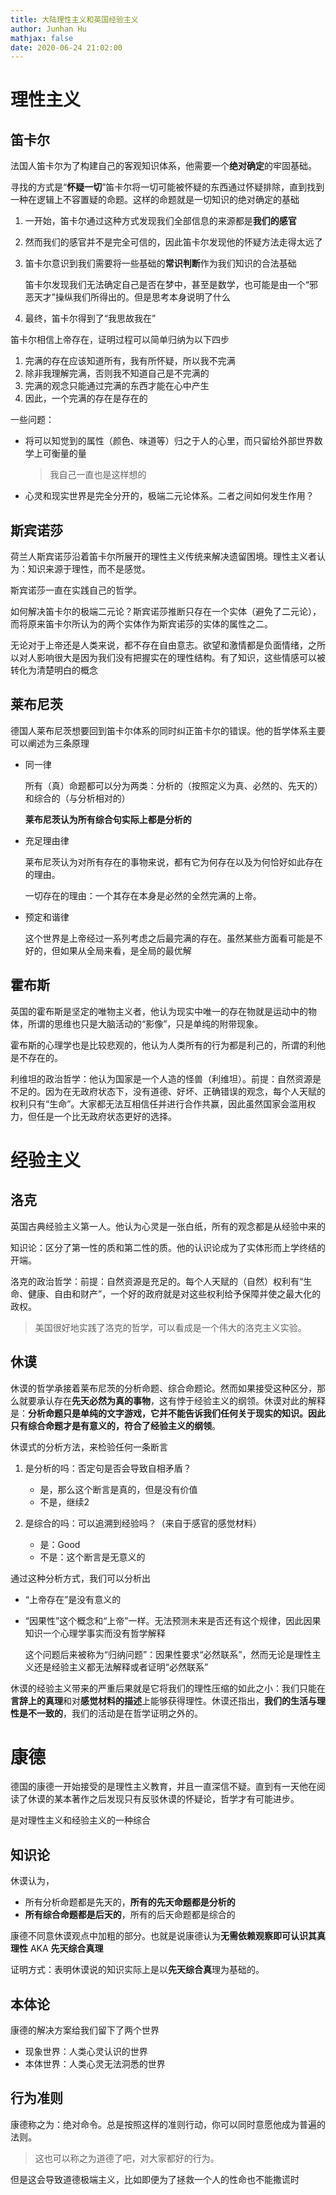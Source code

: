 ```yaml
---
title: 大陆理性主义和英国经验主义
author: Junhan Hu
mathjax: false
date: 2020-06-24 21:02:00
---
```


# 理性主义

## 笛卡尔

法国人笛卡尔为了构建自己的客观知识体系，他需要一个**绝对确定**的牢固基础。

寻找的方式是“**怀疑一切**”笛卡尔将一切可能被怀疑的东西通过怀疑排除，直到找到一种在逻辑上不容置疑的命题。这样的命题就是一切知识的绝对确定的基础

1. 一开始，笛卡尔通过这种方式发现我们全部信息的来源都是**我们的感官**

2. 然而我们的感官并不是完全可信的，因此笛卡尔发现他的怀疑方法走得太远了

3. 笛卡尔意识到我们需要将一些基础的**常识判断**作为我们知识的合法基础

   笛卡尔发现我们无法确定自己是否在梦中，甚至是数学，也可能是由一个“邪恶天才”操纵我们所得出的。但是思考本身说明了什么

4. 最终，笛卡尔得到了“我思故我在”

笛卡尔相信上帝存在，证明过程可以简单归纳为以下四步

1. 完满的存在应该知道所有，我有所怀疑，所以我不完满
2. 除非我理解完满，否则我不知道自己是不完满的
3. 完满的观念只能通过完满的东西才能在心中产生
4. 因此，一个完满的存在是存在的

一些问题：

* 将可以知觉到的属性（颜色、味道等）归之于人的心里，而只留给外部世界数学上可衡量的量

  > 我自己一直也是这样想的

* 心灵和现实世界是完全分开的，极端二元论体系。二者之间如何发生作用？

## 斯宾诺莎

荷兰人斯宾诺莎沿着笛卡尔所展开的理性主义传统来解决遗留困境。理性主义者认为：知识来源于理性，而不是感觉。

斯宾诺莎一直在实践自己的哲学。

如何解决笛卡尔的极端二元论？斯宾诺莎推断只存在一个实体（避免了二元论），而将原来笛卡尔所认为的两个实体作为斯宾诺莎的实体的属性之二。

无论对于上帝还是人类来说，都不存在自由意志。欲望和激情都是负面情绪，之所以对人影响很大是因为我们没有把握实在的理性结构。有了知识，这些情感可以被转化为清楚明白的概念

## 莱布尼茨

德国人莱布尼茨想要回到笛卡尔体系的同时纠正笛卡尔的错误。他的哲学体系主要可以阐述为三条原理

* 同一律

  所有（真）命题都可以分为两类：分析的（按照定义为真、必然的、先天的）和综合的（与分析相对的）

  **莱布尼茨认为所有综合句实际上都是分析的**

* 充足理由律

  莱布尼茨认为对所有存在的事物来说，都有它为何存在以及为何恰好如此存在的理由。

  一切存在的理由：一个其存在本身是必然的全然完满的上帝。

* 预定和谐律

  这个世界是上帝经过一系列考虑之后最完满的存在。虽然某些方面看可能是不好的，但如果从全局来看，是全局的最优解

## 霍布斯

英国的霍布斯是坚定的唯物主义者，他认为现实中唯一的存在物就是运动中的物体，所谓的思维也只是大脑活动的“影像”，只是单纯的附带现象。

霍布斯的心理学也是比较悲观的，他认为人类所有的行为都是利己的，所谓的利他是不存在的。

利维坦的政治哲学：他认为国家是一个人造的怪兽（利维坦）。前提：自然资源是不足的。因为在无政府状态下，没有道德、好坏、正确错误的观念，每个人天赋的权利只有“生命”。大家都无法互相信任并进行合作共赢，因此虽然国家会滥用权力，但任是一个比无政府状态更好的选择。

# 经验主义

## 洛克

英国古典经验主义第一人。他认为心灵是一张白纸，所有的观念都是从经验中来的

知识论：区分了第一性的质和第二性的质。他的认识论成为了实体形而上学终结的开端。

洛克的政治哲学：前提：自然资源是充足的。每个人天赋的（自然）权利有“生命、健康、自由和财产”，一个好的政府就是对这些权利给予保障并使之最大化的政权。

> 美国很好地实践了洛克的哲学，可以看成是一个伟大的洛克主义实验。

## 休谟

休谟的哲学承接着莱布尼茨的分析命题、综合命题论。然而如果接受这种区分，那么就要承认存在**先天必然为真的事物**，这有悖于经验主义的纲领。休谟对此的解释是：**分析命题只是单纯的文字游戏，它并不能告诉我们任何关于现实的知识。因此只有综合命题才是有意义的，符合了经验主义的纲领**。

休谟式的分析方法，来检验任何一条断言

1. 是分析的吗：否定句是否会导致自相矛盾？

   * 是，那么这个断言是真的，但是没有价值
   * 不是，继续2

2. 是综合的吗：可以追溯到经验吗？（来自于感官的感觉材料）

   * 是：Good
   * 不是：这个断言是无意义的

通过这种分析方式，我们可以分析出

* “上帝存在”是没有意义的

* “因果性”这个概念和“上帝”一样。无法预测未来是否还有这个规律，因此因果知识一个心理学事实而没有哲学解释

  这个问题后来被称为“归纳问题”：因果性要求“必然联系”，然而无论是理性主义还是经验主义都无法解释或者证明“必然联系”

休谟的经验主义带来的严重后果就是它将我们的理性压缩的如此之小：我们只能在**言辞上的真理**和对**感觉材料的描述**上能够获得理性。休谟还指出，**我们的生活与理性是不一致的**，我们的活动是在哲学证明之外的。

# 康德

德国的康德一开始接受的是理性主义教育，并且一直深信不疑。直到有一天他在阅读了休谟的某本著作之后发现只有反驳休谟的怀疑论，哲学才有可能进步。

是对理性主义和经验主义的一种综合

## 知识论

休谟认为，

* 所有分析命题都是先天的，**所有的先天命题都是分析的**
* **所有综合命题都是后天的**，所有的后天命题都是综合的

康德不同意休谟观点中加粗的部分。也就是说康德认为**无需依赖观察即可认识其真理性** AKA **先天综合真理**

证明方式：表明休谟说的知识实际上是以**先天综合真**理为基础的。

## 本体论

康德的解决方案给我们留下了两个世界

* 现象世界：人类心灵认识的世界
* 本体世界：人类心灵无法洞悉的世界

## 行为准则

康德称之为：绝对命令。总是按照这样的准则行动，你可以同时意愿他成为普遍的法则。

> 这也可以称之为道德了吧，对大家都好的行为。

但是这会导致道德极端主义，比如即便为了拯救一个人的性命也不能撒谎时